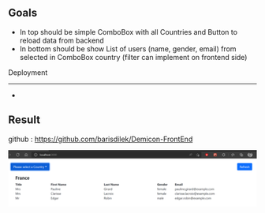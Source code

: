 Goals
---------------------------------------------------------------------

- In top should be simple ComboBox with all Countries and Button to reload data from backend
- In bottom should be show List of users (name, gender, email) from selected in ComboBox country (filter can implement on frontend side)

Deployment

---------------------------------------------------------------------

-

Result
---------------------------------------------------------------------

github : <https://github.com/barisdilek/Demicon-FrontEnd>

![Last view](LastView.png?raw=true "Last view")
